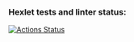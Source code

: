 ### Hexlet tests and linter status:
[![Actions Status](https://github.com/LeonidStavrov/qa-engineer-project-85/actions/workflows/hexlet-check.yml/badge.svg)](https://github.com/LeonidStavrov/qa-engineer-project-85/actions)